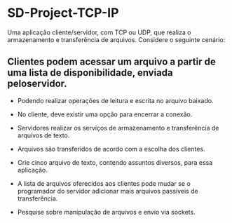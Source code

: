 # SD-Project-TCP-IP
Uma aplicação cliente/servidor, com TCP ou UDP, que realiza o armazenamento e transferência de arquivos. Considere o seguinte cenário:

## Clientes podem acessar um arquivo a partir de uma lista de disponibilidade, enviada peloservidor.
* Podendo realizar operações de leitura e escrita no arquivo baixado.
* No cliente, deve existir uma opção para encerrar a conexão.
* Servidores realizar os serviços de armazenamento e transferência de arquivos de texto.

* Arquivos são transferidos de acordo com a escolha dos clientes.
* Crie cinco arquivo de texto, contendo assuntos diversos, para essa aplicação.
* A lista de arquivos oferecidos aos clientes pode mudar se o programador do servidor
adicionar mais arquivos passíveis de transferência.
* Pesquise sobre manipulação de arquivos e envio via sockets.
